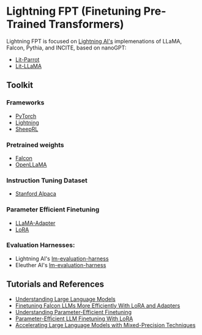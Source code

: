 # Lightning FPT (Finetuning Pre-Trained Transformers)

Lightning FPT is focused on [Lightning AI's](https://lightning.ai) implemenations of LLaMA, Falcon, Pythia, and INCITE, based on nanoGPT:

- [Lit-Parrot](https://github.com/Lightning-AI/lit-parrot)
- [Lit-LLaMA](https://github.com/Lightning-AI/lit-llama)

## Toolkit

### Frameworks

- [PyTorch](https://pytorch.org/docs/stable/index.html)
- [Lightning](https://github.com/Lightning-AI/lightning)
- [SheepRL](https://github.com/Eclectic-Sheep/sheeprl)

### Pretrained weights

- [Falcon](https://huggingface.co/tiiuae/falcon-40b)
- [OpenLLaMA](https://github.com/openlm-research/open_llama)

### Instruction Tuning Dataset

- [Stanford Alpaca](https://github.com/tatsu-lab/stanford_alpaca)

### Parameter Efficient Finetuning

- [LLaMA-Adapter](https://github.com/OpenGVLab/LLaMA-Adapter)
- [LoRA](https://github.com/microsoft/LoRA)

### Evaluation Harnesses:

- Lightning AI's [lm-evaluation-harness](https://github.com/Lightning-AI/lm-evaluation-harness)
- Eleuther AI's [lm-evaluation-harness](https://github.com/EleutherAI/lm-evaluation-harness)

## Tutorials and References

- [Understanding Large Language Models](https://magazine.sebastianraschka.com/p/understanding-large-language-models)
- [Finetuning Falcon LLMs More Efficiently With LoRA and Adapters](https://lightning.ai/pages/community/finetuning-falcon-efficiently/)
- [Understanding Parameter-Efficient Finetuning](https://lightning.ai/pages/community/article/understanding-llama-adapters/)
- [Parameter-Efficient LLM Finetuning With LoRA](https://lightning.ai/pages/community/tutorial/lora-llm/)
- [Accelerating Large Language Models with Mixed-Precision Techniques](https://lightning.ai/pages/community/tutorial/accelerating-large-language-models-with-mixed-precision-techniques/)
